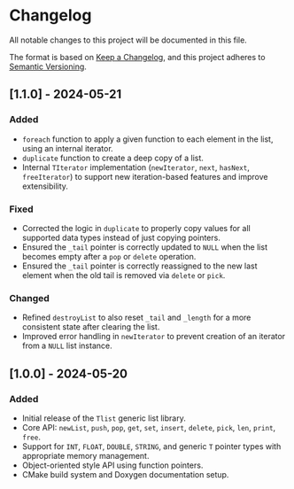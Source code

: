 # Changelog

All notable changes to this project will be documented in this file.

The format is based on [Keep a Changelog](https://keepachangelog.com/en/1.0.0/),
and this project adheres to [Semantic Versioning](https://semver.org/spec/v2.0.html).

## [1.1.0] - 2024-05-21

### Added
- `foreach` function to apply a given function to each element in the list, using an internal iterator.
- `duplicate` function to create a deep copy of a list.
- Internal `TIterator` implementation (`newIterator`, `next`, `hasNext`, `freeIterator`) to support new iteration-based features and improve extensibility.

### Fixed
- Corrected the logic in `duplicate` to properly copy values for all supported data types instead of just copying pointers.
- Ensured the `_tail` pointer is correctly updated to `NULL` when the list becomes empty after a `pop` or `delete` operation.
- Ensured the `_tail` pointer is correctly reassigned to the new last element when the old tail is removed via `delete` or `pick`.

### Changed
- Refined `destroyList` to also reset `_tail` and `_length` for a more consistent state after clearing the list.
- Improved error handling in `newIterator` to prevent creation of an iterator from a `NULL` list instance.

## [1.0.0] - 2024-05-20

### Added
- Initial release of the `Tlist` generic list library.
- Core API: `newList`, `push`, `pop`, `get`, `set`, `insert`, `delete`, `pick`, `len`, `print`, `free`.
- Support for `INT`, `FLOAT`, `DOUBLE`, `STRING`, and generic `T` pointer types with appropriate memory management.
- Object-oriented style API using function pointers.
- CMake build system and Doxygen documentation setup.